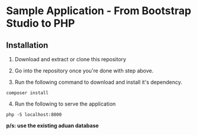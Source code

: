 # Sample Application - From Bootstrap Studio to PHP

## Installation

1. Download and extract or clone this repository

2. Go into the repository once you're done with step above.

3. Run the following command to download and install it's dependency.

```
composer install
```

4. Run the following to serve the application

```
php -S localhost:8000
```

**p/s: use the existing aduan database**
